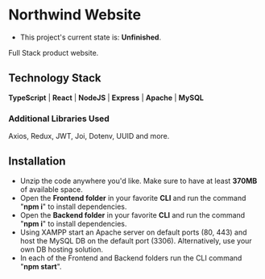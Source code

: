 # Northwind Website
* This project's current state is: **Unfinished**.

Full Stack product website.


## Technology Stack

**TypeScript** | **React** | **NodeJS** | **Express** | **Apache** | **MySQL** 

### Additional Libraries Used
Axios, Redux, JWT, Joi, Dotenv, UUID and more.

## Installation

* Unzip the code anywhere you'd like. Make sure to have at least **370MB** of available space.
* Open the **Frontend folder** in your favorite **CLI** and run the command "**npm i**" to install dependencies.
* Open the **Backend folder** in your favorite **CLI** and run the command "**npm i**" to install dependencies.
* Using XAMPP start an Apache server on default ports (80, 443) and host the MySQL DB on the default port (3306). Alternatively, use your own DB hosting solution.
* In each of the Frontend and Backend folders run the CLI command "**npm start**".
